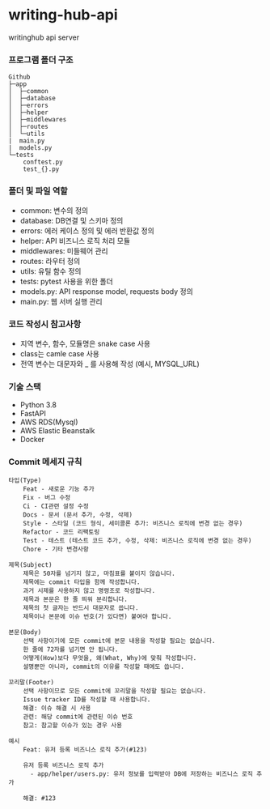# writing-hub-api
writinghub api server

### 프로그램 폴더 구조

```
Github
├─app
│  ├─common
│  ├─database
│  ├─errors
│  ├─helper
│  ├─middlewares
│  ├─routes
│  └─utils
|  main.py
|  models.py
└─tests
    conftest.py
    test_{}.py
```

### 폴더 및 파일 역할
- common: 변수의 정의
- database: DB연결 및 스키마 정의
- errors: 에러 케이스 정의 및 에러 반환값 정의
- helper: API 비즈니스 로직 처리 모듈
- middlewares: 미들웨어 관리
- routes: 라우터 정의
- utils: 유틸 함수 정의
- tests: pytest 사용을 위한 폴더
- models.py: API response model, requests body 정의
- main.py: 웹 서버 실행 관리


### 코드 작성시 참고사항
- 지역 변수, 함수, 모듈명은 snake case 사용
- class는 camle case 사용
- 전역 변수는 대문자와 _ 를 사용해 작성 (예시, MYSQL_URL)

### 기술 스택
- Python 3.8
- FastAPI
- AWS RDS(Mysql)
- AWS Elastic Beanstalk
- Docker

### Commit 메세지 규칙
```
타입(Type)
	Feat - 새로운 기능 추가
	Fix - 버그 수정
	Ci - CI관련 설정 수정
	Docs - 문서 (문서 추가, 수정, 삭제)
	Style - 스타일 (코드 형식, 세미콜론 추가: 비즈니스 로직에 변경 없는 경우)
	Refactor - 코드 리팩토링
	Test - 테스트 (테스트 코드 추가, 수정, 삭제: 비즈니스 로직에 변경 없는 경우)
	Chore - 기타 변경사항

제목(Subject)
	제목은 50자를 넘기지 않고, 마침표를 붙이지 않습니다.
	제목에는 commit 타입을 함께 작성합니다.
	과거 시제를 사용하지 않고 명령조로 작성합니다.
	제목과 본문은 한 줄 띄워 분리합니다.
	제목의 첫 글자는 반드시 대문자로 씁니다.
	제목이나 본문에 이슈 번호(가 있다면) 붙여야 합니다.

본문(Body)
	선택 사항이기에 모든 commit에 본문 내용을 작성할 필요는 없습니다.
	한 줄에 72자를 넘기면 안 됩니다.
	어떻게(How)보다 무엇을, 왜(What, Why)에 맞춰 작성합니다.
	설명뿐만 아니라, commit의 이유를 작성할 때에도 씁니다.

꼬리말(Footer)
	선택 사항이므로 모든 commit에 꼬리말을 작성할 필요는 없습니다.
	Issue tracker ID를 작성할 때 사용합니다.
	해결: 이슈 해결 시 사용
	관련: 해당 commit에 관련된 이슈 번호
	참고: 참고할 이슈가 있는 경우 사용

예시
	Feat: 유저 등록 비즈니스 로직 추가(#123)

	유저 등록 비즈니스 로직 추가
	  - app/helper/users.py: 유저 정보를 입력받아 DB에 저장하는 비즈니스 로직 추가

	해결: #123

```
